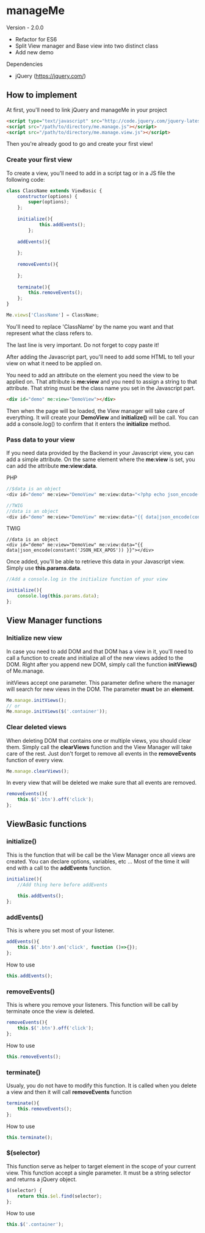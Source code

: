 manageMe
========

Version - 2.0.0
- Refactor for ES6
- Split View manager and Base view into two distinct class
- Add new demo

Dependencies

- jQuery (https://jquery.com/)

## How to implement

At first, you'll need to link jQuery and manageMe in your project 
```html
<script type="text/javascript" src="http://code.jquery.com/jquery-latest.min.js"></script>
<script src="/path/to/directory/me.manage.js"></script>
<script src="/path/to/directory/me.manage.view.js"></script>
```

Then you're already good to go and create your first view!


### Create your first view
To create a view, you'll need to add in a script tag or in a JS file the following code:


```javascript
class ClassName extends ViewBasic {
	constructor(options) {
	    super(options);
	};
	
	initialize(){
            this.addEvents();
        };
	
	addEvents(){
	
	};
	
	removeEvents(){
	    
	};
	
	terminate(){
	    this.removeEvents();
	};
}

Me.views['ClassName'] = ClassName;
```

You'll need to replace 'ClassName' by the name you want and that represent what the class refers to.

The last line is very important. Do not forget to copy paste it!

After adding the Javascript part, you'll need to add some HTML to tell your view on what it need to 
be applied on.

You need to add an attribute on the element you need the view to be applied on. That attribute is 
**me:view** and you need to assign a string to that attribute. That string must be the class name 
you set in the Javascript part.

```html
<div id="demo" me:view="DemoView"></div>
```

Then when the page will be loaded, the View manager will take care of everything. It will create 
your **DemoView** and **initialize()** will be call. You can add a console.log() to confirm that 
it enters the **initialize** method.

### Pass data to your view

If you need data provided by the Backend in your Javascript view, you can add a simple attribute. 
On the same element where the **me:view** is set, you can add the attribute **me:view:data**.

PHP
```php 
//$data is an object
<div id="demo" me:view="DemoView" me:view:data="<?php echo json_encode($data, JSON_HEX_APOS); ?>"></div>

//TWIG
//data is an object
<div id="demo" me:view="DemoView" me:view:data="{{ data|json_encode(constant('JSON_HEX_APOS')) }}"></div>
```

TWIG
```twig
//data is an object
<div id="demo" me:view="DemoView" me:view:data="{{ data|json_encode(constant('JSON_HEX_APOS')) }}"></div>
```

Once added, you'll be able to retrieve this data in your Javascript view. Simply use **this.params.data**.

```javascript
//Add a console.log in the initialize function of your view

initialize(){
    console.log(this.params.data);
};
```


## View Manager functions

### Initialize new view
In case you need to add DOM and that DOM has a view in it, you'll need to call a function to create and 
initialize all of the new views added to the DOM. Right after you append new DOM, simply call the function **initViews()** of Me.manage.


initViews accept one parameter. This parameter define where the manager will search for new views in the DOM.
The parameter **must** be an **element**.

```javascript
Me.manage.initViews();
// or
Me.manage.initViews($('.container'));
```

### Clear deleted views

When deleting DOM that contains one or multiple views, you should clear them.
Simply call the **clearViews** function and the View Manager will take care of the rest. 
Just don't forget to remove all events in the **removeEvents** function of every view.


```javascript
Me.manage.clearViews();
```

In every view that will be deleted we make sure that all events are removed.
```javascript
removeEvents(){
    this.$('.btn').off('click');
};
```

## ViewBasic functions

### initialize()

This is the function that will be call be the View Manager once all views are created. You can declare options, variables, etc ...
Most of the time it will end with a call to the **addEvents** function.

```javascript
initialize(){
    //Add thing here before addEvents
	
    this.addEvents();
};
```

### addEvents()
This is where you set most of your listener. 

```javascript
addEvents(){
    this.$('.btn').on('click', function ()=>{});
};
```

How to use

```javascript
this.addEvents();
```

### removeEvents()
This is where you remove your listeners. This function will be call by terminate once the view is deleted.

```javascript
removeEvents(){
    this.$('.btn').off('click');
};
```

How to use

```javascript
this.removeEvents();
```

### terminate()
Usualy, you do not have to modify this function. It is called when you delete a view and then it will call **removeEvents** function

```javascript
terminate(){
    this.removeEvents();
};
```

How to use

```javascript
this.terminate();
```

### $(selector)
This function serve as helper to target element in the scope of your current view.
This function accept a single parameter. It must be a string selector and returns a jQuery object.

```javascript
$(selector) {
    return this.$el.find(selector);
};
```

How to use

```javascript
this.$('.container');
```
